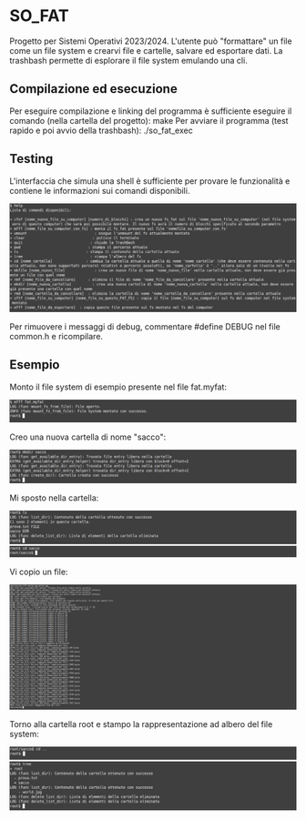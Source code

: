 # SO_FAT
Progetto per Sistemi Operativi 2023/2024. 
L'utente può "formattare" un file come un file system e crearvi file e cartelle, salvare ed esportare dati.
La trashbash permette di esplorare il file system emulando una cli.

## Compilazione ed esecuzione
Per eseguire compilazione e linking del programma è sufficiente eseguire il comando (nella cartella del progetto):
make
Per avviare il programma (test rapido e poi avvio della trashbash):
./so_fat_exec

## Testing
L'interfaccia che simula una shell è sufficiente per provare le funzionalità e contiene le informazioni sui comandi disponibili.

![schermata di aiuto](immagini_descrizione/help.png)

Per rimuovere i messaggi di debug, commentare 
#define DEBUG 
nel file common.h e ricompilare.

## Esempio
Monto il file system di esempio presente nel file fat.myfat:

![monto fat.myfat](immagini_descrizione/mount.png)

Creo una nuova cartella di nome "sacco":

![creazione cartella](immagini_descrizione/mkdir.png)

Mi sposto nella cartella:

![mostra contenuto cartella](immagini_descrizione/ls.png)
![spostamento](immagini_descrizione/cd.png)

Vi copio un file:

![copia di world.jpg](immagini_descrizione/copy.png)

Torno alla cartella root e stampo la rappresentazione ad albero del file system:

![torno indietro](immagini_descrizione/indietro.png)
![albero del file system](immagini_descrizione/tree.png)
